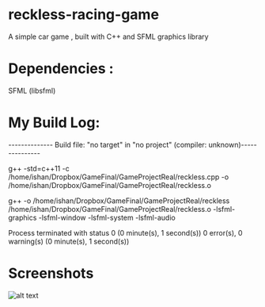 # reckless-racing-game
A simple car game , built with C++ and SFML graphics library

# Dependencies :
SFML (libsfml)

# My Build Log:

-------------- Build file: "no target" in "no project" (compiler: unknown)---------------

g++ -std=c++11  -c /home/ishan/Dropbox/GameFinal/GameProjectReal/reckless.cpp -o /home/ishan/Dropbox/GameFinal/GameProjectReal/reckless.o


g++  -o /home/ishan/Dropbox/GameFinal/GameProjectReal/reckless /home/ishan/Dropbox/GameFinal/GameProjectReal/reckless.o   -lsfml-graphics -lsfml-window -lsfml-system -lsfml-audio


Process terminated with status 0 (0 minute(s), 1 second(s))
0 error(s), 0 warning(s) (0 minute(s), 1 second(s))
 
# Screenshots 
![alt text](https://raw.githubusercontent.com/signpen6p/reckless-racing-game/master/screenshots/Scn-1.png)
